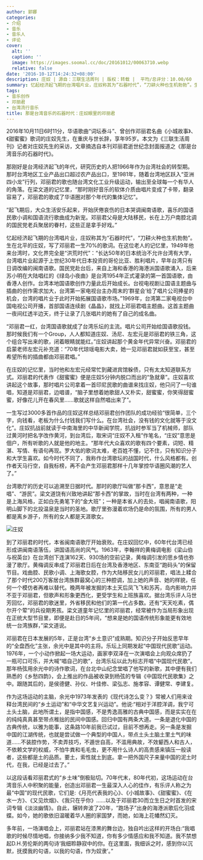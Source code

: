 ```yaml
---
author: 郭娜
categories:
- 介绍
- 音乐
- 音乐人
- 评论
cover:
  alt: ''
  caption: ''
  image: https://images.soomal.cc/doc/20161012/00063710.webp
  relative: false
date: '2016-10-12T14:24:32+08:00'
description: 庄奴 | 源自：三联生活周刊 | 版权：转载 |  平均/总评分：10.00/60
summary: 忆起经济起飞期的台湾唱片业，庄奴称其为“石器时代”，“刀耕火种也生机勃勃”。生在北平的庄奴，写了邓丽君一生70%的歌词。在这位老人的记忆里，1949年他来台湾时，文化界完全是“洪荒时代”……
tags:
- 音乐创作
- 邓丽君
- 台湾流行音乐
title: 那是台湾音乐的石器时代：庄奴眼里的邓丽君
---
```


2016年10月11日6时11分，华语歌曲“词坛泰斗”、曾创作邓丽君名曲《小城故事》、《甜蜜蜜》歌词的庄奴先生，在重庆与世长辞，享年95岁。本文为《三联生活周刊》记者对庄奴先生的采访，文章摘选自本刊邓丽君逝世纪念封面报道之《那是台湾音乐的石器时代》。


​那刚好是台湾经济起飞的年代，研究历史的人把1966年作为台湾社会的转型期。那时台湾地区工业产品出口超过农产品出口，至1981年，随着台湾地区跃入“亚洲四小龙”行列，邓丽君的歌也随台湾文化工业升级运动，输出至全球每一个有华人的角落。在梁文道的记忆里，“那时刚好音乐的软体介质由唱片变成了卡带，翻录容易了，邓丽君的歌成了华语圈对那个年代的集体记忆”。

“起飞期后，大众生活安乐起来，开始厌倦哀伤的日本哭调闽南语歌，喜乐的国语民歌小调和国语流行歌曲成为新宠。邓丽君父母是大陆移民，长在上万户南腔北调的国民党老兵聚居的眷村，这些正是拿手好戏。”

忆起经济起飞期的台湾唱片业，庄奴称其为“石器时代”，“刀耕火种也生机勃勃”。生在北平的庄奴，写了邓丽君一生70%的歌词。在这位老人的记忆里，1949年他来台湾时，文化界完全是“洪荒时代”：“长达50年的日本统治不允许台湾有大学，台湾唱片业起源于上世纪30年代日本投资的哥伦比亚、胜利唱片，早年台湾只有日调改编的闽南语歌。国民党赴台后，来自上海和香港的海港派国语歌涌入，后来苏小明在大陆唱红的《绿岛小夜曲》是台湾1954年正式灌录的第一首国语歌，由香港人创作。台湾本地国语歌创作力量此后开始成长。台视电视剧让国语主题曲与插曲的创作需求加大，台湾第一家电视台主办周末的‘群星会’给了唱片公司捧星的机会，台湾的唱片业于此时开始拓展国语歌市场。”1969年，台湾第二家电视台中国电视公司开播，首部国语连续剧《晶晶》，就找上邓丽君唱主题曲。这首主题曲一夜间红透半边天，终于让录了几张唱片的她有了自己的成名曲。

​“邓丽君一红，台湾国语歌就成了台湾乐坛的主流。唱片公司开始给国语歌投钱。那时候我们有一个Group，人人都知道庄奴、汤尼、左宏元是邓丽君的铁三角，这个组合写出来的歌，闭着眼睛就能红。”庄奴讲起那个黄金年代异常兴奋。邓丽君的启蒙老师左宏元补充道：“70年代琼瑶电影大卖，她一见邓丽君就如获至宝，甚至希望所有的插曲都由邓丽君唱。”

在庄奴的记忆里，当时他和左宏元经常忙到藏进宾馆躲债，只有太太知道联系方式。邓丽君的代表作《甜蜜蜜》便是庄奴5分钟内脱口而出的“急就章”。庄奴喜欢讲起这个故事，那时唱片公司拿着一首印尼民歌的曲谱来找庄奴，他只问了一句谁唱，知道是邓丽君，边唱谱，“脑子里想着她歌甜人又朴实，甜蜜蜜，你笑得甜蜜蜜，好像花儿开在春风里……歌就这样自然唱出来了”。

​一生写过3000多首作品的庄奴这样总结邓丽君创作团队的成功经验“很简单，三个字，向钱看，老板为什么付钱我们写什么。在台湾社会，没有钱的文化就等于没文化”。庄奴抗战前就读于中南海里的中华新闻学院，抗战时参军当了机械师，部队过黄河时把名字改作黄河，到台湾后，取宋词“庄奴不入租”作笔名，“庄奴”意思是佃户，所有听歌的人就是他的地主。“那年代大众喜欢的歌有四个要素，词短、精湛、写情、有语句再现。罗大佑的歌词太难，老百姓不懂，记不住，只有知识分子和大学生喜欢。如今时代不同了，我称作台湾歌坛的战国时代，什么风格都有。创作者天马行空，自我标榜，再不会产生邓丽君那样十几年掌控华语圈风潮的艺人了。”

台湾歌厅的历史可以追溯至日据时代。那时的歌厅叫做“那卡西”，意思是“走唱”、“游民”。梁文道饶有兴致地讲起“那卡西”的掌故，当时在台湾有两种，一种是上海风格，正如白先勇笔下的“金大班”；一种是本省人的去处，唱闽南语歌，阳明山脚下的北投温泉是当时的圣地。歌厅里弥漫着欢场仍是命的氛围，所有的男人都是离乡游子，所有的女人都是天涯歌女。

![庄奴](https://images.soomal.cc/doc/20161012/00063710.webp)





​到了邓丽君的时代，本省闽南语歌厅开始衰败。在庄奴回忆中，60年代台湾已经形成讲闽南语落伍，讲国语高尚的风气。1963年，李翰祥的黄梅调电影《梁山伯与祝英台》在台湾创下连演162天、930场的空前记录，黄梅调引发的思乡情也弥漫了歌厅。黄梅调反串成了邓丽君日后在台湾及香港地区、东南亚“跑码头”的保留节目。戏曲腔、民歌小调、上海歌女腔，作为大陆移民女儿的邓丽君，唱法上糅合了那个时代200万客居台湾族群最窝心的三种腔调，加上她的声音、她的样貌，任何一个模仿者再难以替代。晚两年被发掘的本土天后凤飞飞和苏芮，岛内影响力并不亚于邓丽君，但歌声和形象更西化，更受学生和上班族喜欢。据台湾乐评人马世芳回忆，邓丽君的歌迷里，外省移民和他们的第一代占多数。还有“天天吃素，偶尔开个荤”的兵役期男孩。梁文道童年记忆里的邓丽君，经常被作为当局形象出现在正统大型节目里，即便是赴日的5年间，“想来是她的国语传统形象能更有效地统一台湾族群，”梁文道说。

邓丽君在日本发展的5年，正是台湾“乡土意识”成熟期。知识分子开始反思早年的“全盘西化”主张，余光中是其中的主将。乐坛上同期发起“中国现代民歌”运动。1976年，一个小动作掀起一场大运动，画家李双泽在一次演唱会上向观众席扔了一瓶可口可乐，并大喊“唱自己的歌”，台湾乐坛以此为标志开唱“中国现代民歌”。那年杨弦用余光中的诗作歌词，在台北中山纪念堂唱了他写的新歌，其中便有我们熟悉的《乡愁四韵》，会上推出的作品被收录到杨弦的专辑《中国现代民歌集》之中。跟随其后的，是侯德健、孙仪、叶佳修、梁弘志、施孝容、谭健常、李建复。

作为这场运动的主脑，余光中1973年发表的《现代诗怎么变？》常被人们用来诠释台湾民间的“乡土运动”和“中华文艺复兴运动”。他说:“相对于洋腔洋调，我宁可土头土脑，此地所谓土，是指中国感，不是秀逸高雅的古典中国感，而是实实在在的纯纯真真甚至带点稚拙的民间中国感。回归中国有两条大道。一条是退化中国的古典传统，以雅为能事，这条路10年前我已试过，目前不想再走。另一条是发掘中国的江湖传统，也就是尝试做一个典型的中国人，带点土头土脑土里土气的味道……不装腔作势，不卖弄技巧，不遁世自高，不滥用典故，不效颦西人和古人，不依赖文学的权威，不怕牛粪和毛毛虫，更不用什么诗人的高贵感来镇压一般读者，这些都是土的品质。要土，索性就土到底。拿一把外国尺子来量中国的泥土时代，在我，已经是过去了。”

​以这段话看邓丽君式的“乡土味”倒极贴切。70年代末，80年代初，这场运动在台湾音乐人中积聚的能量，创造出邓丽君一生最深入人心的佳作，有乐评人称之为最“中国”的现代民歌，它们是:《月亮代表我的心》、《小城故事》、《甜蜜蜜》、《在水一方》、《又见炊烟》、《我只在乎你》……以及于邓丽君30而立生日之时首发的宋词专辑《淡淡幽情》。自此，辗转奔波了20年，“跑场子”出身的海港派歌后化羽成蝶。如今，她的歌依旧温暖着华人圈的家国梦，而她，如海上花幡然幻灭。

多年前，一场演唱会上，邓丽君站在漆黑的舞台边，独自吟出这样的开场白:“我唱歌的时候尽情地唱，你接纳多少我不知道，你有多少情感应和我不知道。我不禁想起D.H.劳伦斯的两句诗‘我细聆静寂中的你。在这里面，我细诉之时，感到你以沉默，抚摸我的句语，以我的句语，作为奴隶’。”